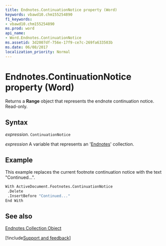 ```yaml
---
title: Endnotes.ContinuationNotice property (Word)
keywords: vbawd10.chm155254890
f1_keywords:
- vbawd10.chm155254890
ms.prod: word
api_name:
- Word.Endnotes.ContinuationNotice
ms.assetid: 3d2007df-756e-17f9-ce7c-269fa633503b
ms.date: 06/08/2017
localization_priority: Normal
---
```



# Endnotes.ContinuationNotice property (Word)

Returns a  **Range** object that represents the endnote continuation notice. Read-only.


## Syntax

_expression_. `ContinuationNotice`

_expression_ A variable that represents an '[Endnotes](Word.endnotes.md)' collection.


## Example

This example replaces the current footnote continuation notice with the text "Continued...".


```vb
With ActiveDocument.Footnotes.ContinuationNotice 
 .Delete 
 .InsertBefore "Continued..." 
End With
```


## See also


[Endnotes Collection Object](Word.endnotes.md)

[!include[Support and feedback](~/includes/feedback-boilerplate.md)]